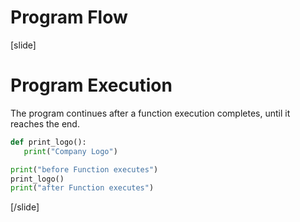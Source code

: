 # Program Flow

[slide]
# Program Execution

The program continues after a function execution completes, until it reaches the end.

```python live
def print_logo():
   print("Company Logo")

print("before Function executes")
print_logo()
print("after Function executes")
```

[/slide]